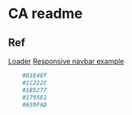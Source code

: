# CA readme

## Ref

[Loader](https://codepen.io/kingfisher13/pen/vKXwNN?editors=1100)
[Responsive navbar example](https://javascript.works-hub.com/learn/how-to-create-a-responsive-navbar-using-material-ui-and-react-router-f9a01)

```md
    #D1E4EF
    #1C222C
    #1B5277
    #1795E1
    #659FAD
```
